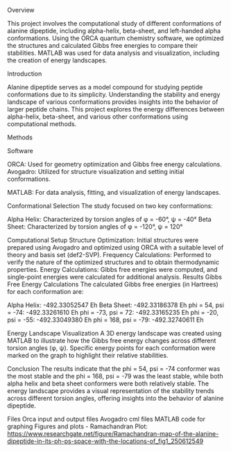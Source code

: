 Overview

This project involves the computational study of different conformations of alanine dipeptide, including alpha-helix, beta-sheet, and left-handed alpha conformations. Using the ORCA quantum chemistry software, we optimized the structures and calculated Gibbs free energies to compare their stabilities. MATLAB was used for data analysis and visualization, including the creation of energy landscapes.


Introduction

Alanine dipeptide serves as a model compound for studying peptide conformations due to its simplicity. Understanding the stability and energy landscape of various conformations provides insights into the behavior of larger peptide chains. This project explores the energy differences between alpha-helix, beta-sheet, and various other conformations using computational methods.

Methods

Software

ORCA: Used for geometry optimization and Gibbs free energy calculations.
Avogadro: Utilized for structure visualization and setting initial conformations.

MATLAB: For data analysis, fitting, and visualization of energy landscapes.

Conformational Selection
The study focused on two key conformations:

Alpha Helix: Characterized by torsion angles of φ = -60°, ψ = -40°
Beta Sheet: Characterized by torsion angles of φ = -120°, ψ = 120°

Computational Setup
Structure Optimization: Initial structures were prepared using Avogadro and optimized using ORCA with a suitable level of theory and basis set (def2-SVP).
Frequency Calculations: Performed to verify the nature of the optimized structures and to obtain thermodynamic properties.
Energy Calculations: Gibbs free energies were computed, and single-point energies were calculated for additional analysis.
Results
Gibbs Free Energy Calculations
The calculated Gibbs free energies (in Hartrees) for each conformation are:

Alpha Helix: -492.33052547 Eh
Beta Sheet: -492.33186378 Eh
phi = 54, psi = -74: -492.33261610 Eh
phi = -73, psi = 72: -492.33165235 Eh
phi = -20, psi = -55: -492.33049380 Eh
phi = 168, psi = -79: -492.32740611 Eh


Energy Landscape Visualization
A 3D energy landscape was created using MATLAB to illustrate how the Gibbs free energy changes across different torsion angles (φ, ψ). Specific energy points for each conformation were marked on the graph to highlight their relative stabilities.


Conclusion
The results indicate that the phi = 54, psi = -74 conformer was the most stable and the phi = 168, psi = -79 was the least stable, while both alpha helix and beta sheet conformers were both relatively stable. The energy landscape provides a visual representation of the stability trends across different torsion angles, offering insights into the behavior of alanine dipeptide.

Files
Orca input and output files
Avogadro cml files
MATLAB code for graphing
Figures and plots - Ramachandran Plot: https://www.researchgate.net/figure/Ramachandran-map-of-the-alanine-dipeptide-in-its-ph-ps-space-with-the-locations-of_fig1_250612549
